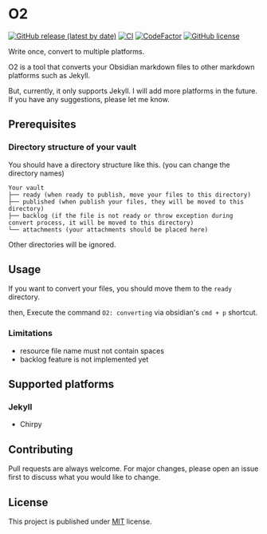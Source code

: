 # O2

[![GitHub release (latest by date)](https://img.shields.io/github/v/release/songkg7/O2)]()
[![CI](https://github.com/songkg7/o2/actions/workflows/node.js.yml/badge.svg)](https://github.com/songkg7/o2/actions/workflows/node.js.yml)
[![CodeFactor](https://www.codefactor.io/repository/github/songkg7/o2/badge)](https://www.codefactor.io/repository/github/songkg7/o2)
[![GitHub license](https://img.shields.io/github/license/songkg7/O2)](https://github.com/songkg7/o2/blob/main/LICENSE)

Write once, convert to multiple platforms.

O2 is a tool that converts your Obsidian markdown files to other markdown platforms such as Jekyll. 

But, currently, it only supports Jekyll. I will add more platforms in the future.
If you have any suggestions, please let me know.

## Prerequisites

### Directory structure of your vault

You should have a directory structure like this. (you can change the directory names)

```
Your vault
├── ready (when ready to publish, move your files to this directory)
├── published (when publish your files, they will be moved to this directory)
├── backlog (if the file is not ready or throw exception during convert process, it will be moved to this directory)
└── attachments (your attachments should be placed here)
```

Other directories will be ignored.

## Usage

If you want to convert your files, you should move them to the `ready` directory.

then, Execute the command `O2: converting` via obsidian's `cmd + p` shortcut.

### Limitations

- resource file name must not contain spaces
- backlog feature is not implemented yet

## Supported platforms

### Jekyll

- Chirpy

## Contributing

Pull requests are always welcome. For major changes, please open an issue first to discuss what you would like to change.

## License

This project is published under [MIT](https://choosealicense.com/licenses/mit/) license.

